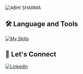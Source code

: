 <!-- Profile Image -->
![ABHI SHARMA](https://github.com/user-attachments/assets/42c2c118-0f16-42aa-bf7d-bd3e72a7d56f)  

<!-- Typing Animation -->


<!-- Skills Section -->
## 🛠️ Language and Tools
[![My Skills](https://skillicons.dev/icons?i=c,cpp,java,python,css,tailwind,js,mongo,react,express,postman,git,github,bash,linux)](#)

## 🤝 Let's Connect 
[![LinkedIn](https://skillicons.dev/icons?i=linkedin)](https://www.linkedin.com/in/thegeekyabhi/)


